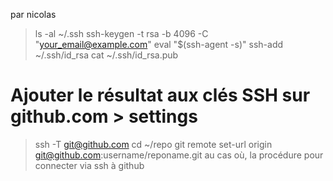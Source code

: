 par nicolas
> ls -al ~/.ssh
> ssh-keygen -t rsa -b 4096 -C "your_email@example.com"
> eval "$(ssh-agent -s)"
> ssh-add ~/.ssh/id_rsa
> cat ~/.ssh/id_rsa.pub
# Ajouter le résultat aux clés SSH sur github.com > settings
> ssh -T git@github.com
> cd ~/repo
> git remote set-url origin git@github.com:username/reponame.git
 au cas où, la procédure pour connecter via ssh à github

